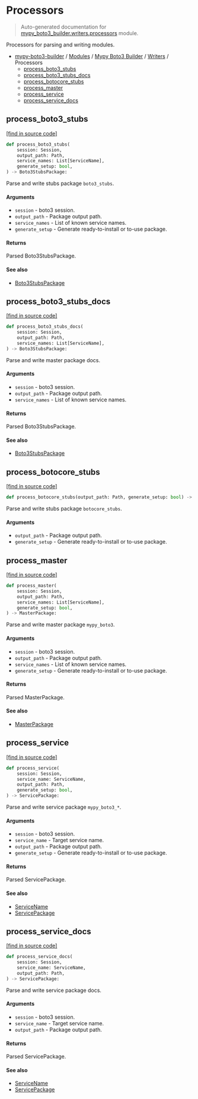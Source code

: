 # Processors

> Auto-generated documentation for [mypy_boto3_builder.writers.processors](https://github.com/vemel/mypy_boto3_builder/blob/master/mypy_boto3_builder/writers/processors.py) module.

Processors for parsing and writing modules.

- [mypy-boto3-builder](../../README.md#mypy_boto3_builder) / [Modules](../../MODULES.md#mypy-boto3-builder-modules) / [Mypy Boto3 Builder](../index.md#mypy-boto3-builder) / [Writers](index.md#writers) / Processors
    - [process_boto3_stubs](#process_boto3_stubs)
    - [process_boto3_stubs_docs](#process_boto3_stubs_docs)
    - [process_botocore_stubs](#process_botocore_stubs)
    - [process_master](#process_master)
    - [process_service](#process_service)
    - [process_service_docs](#process_service_docs)

## process_boto3_stubs

[[find in source code]](https://github.com/vemel/mypy_boto3_builder/blob/master/mypy_boto3_builder/writers/processors.py#L27)

```python
def process_boto3_stubs(
    session: Session,
    output_path: Path,
    service_names: List[ServiceName],
    generate_setup: bool,
) -> Boto3StubsPackage:
```

Parse and write stubs package `boto3_stubs`.

#### Arguments

- `session` - boto3 session.
- `output_path` - Package output path.
- `service_names` - List of known service names.
- `generate_setup` - Generate ready-to-install or to-use package.

#### Returns

Parsed Boto3StubsPackage.

#### See also

- [Boto3StubsPackage](../structures/boto3_stubs_package.md#boto3stubspackage)

## process_boto3_stubs_docs

[[find in source code]](https://github.com/vemel/mypy_boto3_builder/blob/master/mypy_boto3_builder/writers/processors.py#L152)

```python
def process_boto3_stubs_docs(
    session: Session,
    output_path: Path,
    service_names: List[ServiceName],
) -> Boto3StubsPackage:
```

Parse and write master package docs.

#### Arguments

- `session` - boto3 session.
- `output_path` - Package output path.
- `service_names` - List of known service names.

#### Returns

Parsed Boto3StubsPackage.

#### See also

- [Boto3StubsPackage](../structures/boto3_stubs_package.md#boto3stubspackage)

## process_botocore_stubs

[[find in source code]](https://github.com/vemel/mypy_boto3_builder/blob/master/mypy_boto3_builder/writers/processors.py#L54)

```python
def process_botocore_stubs(output_path: Path, generate_setup: bool) -> None:
```

Parse and write stubs package `botocore_stubs`.

#### Arguments

- `output_path` - Package output path.
- `generate_setup` - Generate ready-to-install or to-use package.

## process_master

[[find in source code]](https://github.com/vemel/mypy_boto3_builder/blob/master/mypy_boto3_builder/writers/processors.py#L71)

```python
def process_master(
    session: Session,
    output_path: Path,
    service_names: List[ServiceName],
    generate_setup: bool,
) -> MasterPackage:
```

Parse and write master package `mypy_boto3`.

#### Arguments

- `session` - boto3 session.
- `output_path` - Package output path.
- `service_names` - List of known service names.
- `generate_setup` - Generate ready-to-install or to-use package.

#### Returns

Parsed MasterPackage.

#### See also

- [MasterPackage](../structures/master_package.md#masterpackage)

## process_service

[[find in source code]](https://github.com/vemel/mypy_boto3_builder/blob/master/mypy_boto3_builder/writers/processors.py#L98)

```python
def process_service(
    session: Session,
    service_name: ServiceName,
    output_path: Path,
    generate_setup: bool,
) -> ServicePackage:
```

Parse and write service package `mypy_boto3_*`.

#### Arguments

- `session` - boto3 session.
- `service_name` - Target service name.
- `output_path` - Package output path.
- `generate_setup` - Generate ready-to-install or to-use package.

#### Returns

Parsed ServicePackage.

#### See also

- [ServiceName](../service_name.md#servicename)
- [ServicePackage](../structures/service_package.md#servicepackage)

## process_service_docs

[[find in source code]](https://github.com/vemel/mypy_boto3_builder/blob/master/mypy_boto3_builder/writers/processors.py#L127)

```python
def process_service_docs(
    session: Session,
    service_name: ServiceName,
    output_path: Path,
) -> ServicePackage:
```

Parse and write service package docs.

#### Arguments

- `session` - boto3 session.
- `service_name` - Target service name.
- `output_path` - Package output path.

#### Returns

Parsed ServicePackage.

#### See also

- [ServiceName](../service_name.md#servicename)
- [ServicePackage](../structures/service_package.md#servicepackage)
